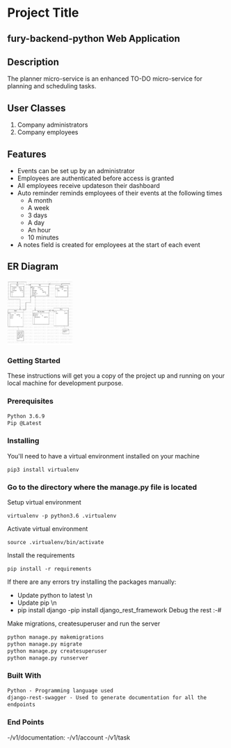 # Project Title

## fury-backend-python Web Application

## Description
The planner micro-service is an enhanced TO-DO micro-service for planning and scheduling tasks.

## User Classes
1. Company administrators
2. Company employees

## Features
* Events can be set up by an administrator
* Employees are authenticated before access is granted
* All employees receive updateson their dashboard
* Auto reminder reminds employees of their events at the following times
  * A month
  * A week
  * 3 days
  * A day
  * An hour
  * 10 minutes
* A notes field is created for employees at the start of each event

## ER Diagram
<img src="ER Diagram.jpg"
     alt="ER diagram for planer microservice"
     style="width:150px; height:150px;" />

### Getting Started

These instructions will get you a copy of the project up and running on your local machine for development purpose.

### Prerequisites

    Python 3.6.9
    Pip @Latest

### Installing

You'll need to have a virtual environment installed on your machine

    pip3 install virtualenv
### Go to the directory where the manage.py file is located
Setup virtual environment

    virtualenv -p python3.6 .virtualenv

Activate virtual environment

    source .virtualenv/bin/activate

Install the requirements

    pip install -r requirements


If there are any errors try installing the packages manually:
- Update python to latest \n
- Update pip \n
- pip install django
-pip install django_rest_framework
Debug the rest :-#

    

Make migrations, createsuperuser and run the server

    python manage.py makemigrations
    python manage.py migrate
    python manage.py createsuperuser
    python manage.py runserver

### Built With

    Python - Programming language used
    django-rest-swagger - Used to generate documentation for all the endpoints
### End Points   

-/v1/documentation:
-/v1/account
-/v1/task
